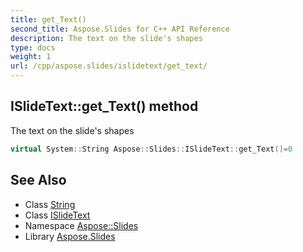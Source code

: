 ```yaml
---
title: get_Text()
second_title: Aspose.Slides for C++ API Reference
description: The text on the slide's shapes
type: docs
weight: 1
url: /cpp/aspose.slides/islidetext/get_text/
---
```

## ISlideText::get_Text() method


The text on the slide's shapes

```cpp
virtual System::String Aspose::Slides::ISlideText::get_Text()=0
```

## See Also

* Class [String](../../system/string/)
* Class [ISlideText](./)
* Namespace [Aspose::Slides](../)
* Library [Aspose.Slides](../../)